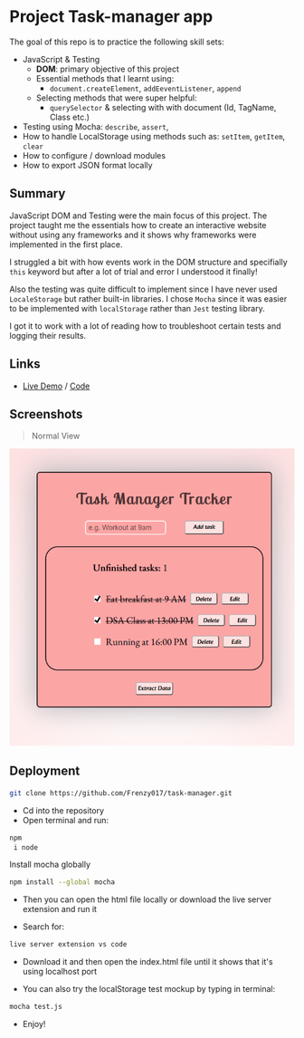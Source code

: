 # Project Task-manager app 

The goal of this repo is to practice the following skill sets:

- JavaScript & Testing
  - **DOM**: primary objective of this project
  - Essential methods that I learnt using:
    - `document.createElement`, `addEeventListener`, `append`
  - Selecting methods that were super helpful:
    - `querySelector` & selecting with with document (Id, TagName, Class etc.) 
- Testing using Mocha: `describe`, `assert`,
- How to handle LocalStorage using methods such as: `setItem`, `getItem`, `clear`
- How to configure / download modules
- How to export JSON format locally

## Summary

JavaScript DOM and Testing were the main focus of this project. The project taught me the essentials how to create an interactive website without using any frameworks and it shows why frameworks were implemented in the first place.

I struggled a bit with how events work in the DOM structure and specifially `this` keyword but after a lot of trial and error I understood it finally!

Also the testing was quite difficult to implement since I have never used `LocaleStorage` but rather built-in libraries. I chose `Mocha` since it was easier to be implemented with `localStorage` rather than `Jest` testing library.

I got it to work with a lot of reading how to troubleshoot certain tests and logging their results.


## Links
- [Live Demo](https://frenzy017.github.io/task-manager/) / [Code](https://github.com/Frenzy017/task-manager)

## Screenshots

> Normal View

![Screenshot Normal](.img/../images/task-manager.png)

## Deployment

```sh
git clone https://github.com/Frenzy017/task-manager.git
```
- Cd into the repository
- Open terminal and run:

```sh
npm
 i node
```

Install mocha globally 

```sh
npm install --global mocha
```

- Then you can open the html file locally or download the live server extension and run it

- Search for:
```sh
live server extension vs code
```
- Download it and then open the index.html file until it shows that it's using localhost port

- You can also try the localStorage test mockup by typing in terminal:
```sh
mocha test.js
```
- Enjoy!
